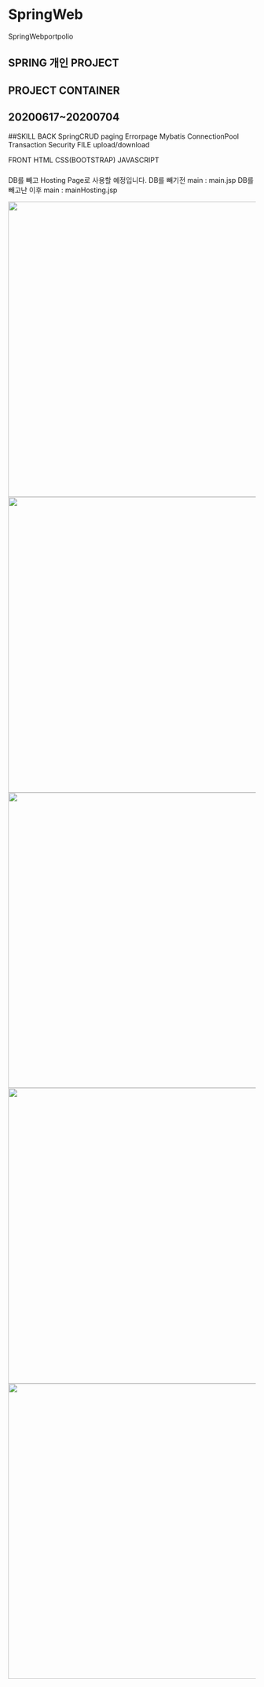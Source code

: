 # SpringWeb
SpringWebportpolio

## SPRING 개인 PROJECT
## PROJECT CONTAINER
## 20200617~20200704

##SKILL
BACK
  SpringCRUD
	paging
	Errorpage
	Mybatis
	ConnectionPool
	Transaction 
	Security
	FILE upload/download
 
 FRONT
  HTML
  CSS(BOOTSTRAP)
  JAVASCRIPT
###

DB를 빼고 Hosting Page로 사용할 예정입니다.
DB를 빼기전 main : main.jsp
DB를 빼고난 이후 main : mainHosting.jsp

<div style="text-align : center;">
	<img width="600px" src= "https://user-images.githubusercontent.com/64457004/88643396-9e09cd80-d0fc-11ea-9023-68a9402dcf0d.png"/>
	<img width="600px" src= "https://user-images.githubusercontent.com/64457004/88643400-9f3afa80-d0fc-11ea-9fbb-89c2f11c0e19.png"/>
	<img width="600px" src= "https://user-images.githubusercontent.com/64457004/88643403-9f3afa80-d0fc-11ea-81bc-738944dbe8c2.png"/>
	<img width="600px" src= "https://user-images.githubusercontent.com/64457004/88643405-9fd39100-d0fc-11ea-87a6-5a4da3686dc5.png"/>
	<img width="600px" src= "https://user-images.githubusercontent.com/64457004/88643406-a06c2780-d0fc-11ea-86af-4cd15eb5aba4.png"/>
</div>

